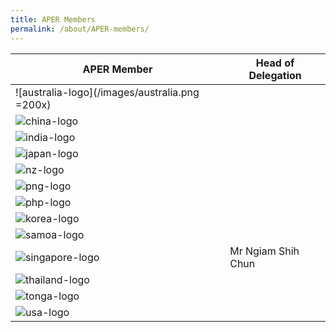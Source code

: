 ```yaml
---
title: APER Members
permalink: /about/APER-members/
---
```



| APER Member | Head of Delegation |
|-------------|--------------------|
| ![australia-logo](/images/australia.png =200x)|                    |
| ![china-logo](/images/china.png)|                    |
| ![india-logo](/images/india.png)|                    |
| ![japan-logo](/images/japan.png) |                    |
| ![nz-logo](/images/new-zealand.png)  |                    |
| ![png-logo](/images/papua-new-guinea.png)  |                    |
| ![php-logo](/images/philippines.png)       |                    |
| ![korea-logo](/images/south-korea.png)    |                    |
| ![samoa-logo](/images/samoa.png)         |                    |
| ![singapore-logo](/images/singapore.png)   |    Mr Ngiam Shih Chun                |
| ![thailand-logo](/images/thailand.png)     |                    |
| ![tonga-logo](/images/tonga.png)         |                    |
| ![usa-logo](/images/united-states.png)     |                    |
